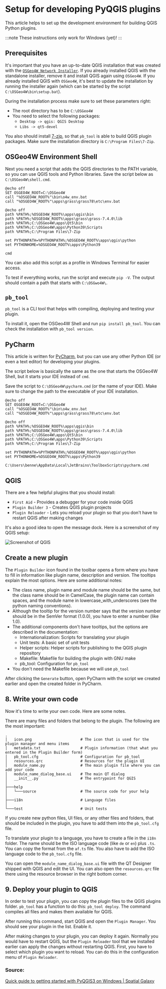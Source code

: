# Setup for developing PyQGIS plugins

This article helps to set up the development environment for building QGIS Python plugins.

:::note
These instructions only work for Windows (yet)!
:::

## Prerequisites

It's important that you have an up-to-date QGIS installation that was created with the [`OSGeo4W Network Installer`](https://qgis.org/en/site/forusers/alldownloads.html#osgeo4w-installer).
If you already installed QGIS with the standalone installer, remove it and install QGIS again using `OSGeo4W`.
If you already installed QGIS with `OSGeo4W`, it's best to update the installation by running the installer again (which can be started by the script `C:\OSGeo4W\bin\setup.bat`).

During the installation process make sure to set these parameters right:
- The root directory has to be `C:\OSGeo4W`
- You need to select the following packages:
  - `Desktop -> qgis: QGIS Desktop`
  - `Libs -> qt5-devel`

You also should install [7-zip](https://www.7-zip.org/download.html), so that `pb_tool` is able to build QGIS plugin packages.
Make sure the installation directory is `C:\Program Files\7-Zip`.

## OSGeo4W Environment Shell

Next you need a script that adds the QGIS directories to the PATH variable, so you can use QGIS tools and Python libraries.
Save the script below as `C:\OSGeo4W\shell.cmd`.

```batch title="C:\OSGeo4W\shell.cmd"
@echo off
SET OSGEO4W_ROOT=C:\OSGeo4W
call "%OSGEO4W_ROOT%"\bin\o4w_env.bat
call "%OSGEO4W_ROOT%"\apps\grass\grass78\etc\env.bat

@echo off
path %PATH%;%OSGEO4W_ROOT%\apps\qgis\bin
path %PATH%;%OSGEO4W_ROOT%\apps\grass\grass-7.4.0\lib
path %PATH%;C:\OSGeo4W\apps\Qt5\bin
path %PATH%;C:\OSGeo4W\apps\Python39\Scripts
path %PATH%;C:\Program Files\7-Zip

set PYTHONPATH=%PYTHONPATH%;%OSGEO4W_ROOT%\apps\qgis\python
set PYTHONHOME=%OSGEO4W_ROOT%\apps\Python39

cmd
```

You can also add this script as a profile in Windows Terminal for easier access.

To test if everything works, run the script and execute `pip -V`.
The output should contain a path that starts with `C:\OSGwo4W\`.

## `pb_tool`

`pb_tool` is a CLI tool that helps with compiling, deploying and testing your plugin.

To install it, open the OSGeo4W Shell and run `pip install pb_tool`.
You can check the installation with `pb_tool version`.

## PyCharm

This article is written for [PyCharm](https://www.jetbrains.com/pycharm/), but you can use any other Python IDE (or even a text editor) for developing your plugins.

The script below is basically the same as the one that starts the OSGeo4W Shell, but it starts your IDE instead of `cmd`.

Save the script to `C:\OSGeo4W\pycharm.cmd` (or the name of your IDE).
Make sure to change the path to the executable of your IDE installation.

```batch
@echo off
SET OSGEO4W_ROOT=C:\OSGeo4W
call "%OSGEO4W_ROOT%"\bin\o4w_env.bat
call "%OSGEO4W_ROOT%"\apps\grass\grass78\etc\env.bat

@echo off
path %PATH%;%OSGEO4W_ROOT%\apps\qgis\bin
path %PATH%;%OSGEO4W_ROOT%\apps\grass\grass-7.4.0\lib
path %PATH%;C:\OSGeo4W\apps\Qt5\bin
path %PATH%;C:\OSGeo4W\apps\Python39\Scripts
path %PATH%;C:\Program Files\7-Zip

set PYTHONPATH=%PYTHONPATH%;%OSGEO4W_ROOT%\apps\qgis\python
set PYTHONHOME=%OSGEO4W_ROOT%\apps\Python39

C:\Users\benne\AppData\Local\JetBrains\ToolboxScripts\pycharm.cmd
```

## QGIS

There are a few helpful plugins that you should install:

- `First Aid` - Provides a debugger for your code inside QGIS
- `Plugin Builder 3` - Creates QGIS plugin projects
- `Plugin Reloader` - Lets you reload your plugin so that you don't have to restart QGIS after making changes

It's also a good idea to open the message dock. Here is a screenshot of my QGIS setup:

![Screenshot of QGIS](/img/qgis_setup.png)

## Create a new plugin

The `Plugin Builder` icon found in the toolbar opens a form where you have to fill in information like plugin name, description and version.
The tooltips explain the most options. Here are some additional notes:

- The class name, plugin name and module name should be the same, but the class name should be in CamelCase, the plugin
  name can contain spaces, and the module name in lowercase_with_underscores (see the python naming conventions).
- Although the tooltip for the version number says that the version number should be in the SemVer format (1.0.0), you
  have to enter a number (like 1.0).
- The additional components don't have tooltips, but the options are described in the documentation:
    - Internationalization: Scripts for translating your plugin
    - Unit tests: A basic set of unit tests
    - Helper scripts: Helper scripts for publishing to the QGIS plugin repository
    - Makefile: Makefile for building the plugin with GNU make
    - pb_tool: Configuration for `pb_tool`
- You don't need the Makefile because we will use `pb_tool`

After clicking the `Generate` button, open PyCharm with the script we created earlier and open the created folder in
PyCharm.

## 8. Write your own code

Now it's time to write your own code. Here are some notes.

There are many files and folders that belong to the plugin. The following are the most important:

```tree
.
│   icon.png                      # The icon that is used for the plugin manager and menu items
│   metadata.txt                  # Plugin information (that what you entered in the Plugin Builder form)
│   pb_tool.cfg                   # Configuration for pb_tool
│   resources.qrc                 # Resources for the plugin UI
│   module_name.py                # The main plugin file where you can add your code
│   module_name_dialog_base.ui    # The main QT dialog
│   __init__.py                   # The entrypoint for QGIS
│           
├───help
│   └───source                    # The source code for your help
│           
├───i18n                          # Language files
│       
└───test                          # Unit tests
```

If you create new python files, UI files, or any other files and folders, that should be included in the plugin, you
have to add them into the `pb_tool.cfg` file.

To translate your plugin to a language, you have to create a file in the `i18n` folder. The name should be the ISO
language code (like `de` or `en`) plus `.ts`. You can copy the format from the `af.ts` file. You also have to add the
ISO language code to the `pb_tool.cfg` file.

You can open the `module_name_dialog_base.ui` file with the QT Designer shipped with QGIS and edit the UI. You can also
open the `resources.qrc` file there using the resource browser in the right bottom corner.

## 9. Deploy your plugin to QGIS

In order to test your plugin, you can copy the plugin files to the QGIS plugins folder. `pb_tool` has a function to do
this: `pb_tool deploy`. The command compiles all files and makes them available for QGIS.

After running this command, start QGIS and open the `Plugin Manager`. You should see your plugin in the list. Enable it.

After making changes to your plugin, you can deploy it again. Normally you would have to restart QGIS, but
the `Plugin Reloader` tool that we installed earlier can apply the changes without restarting QGIS. First, you have to
select which plugin you want to reload. You can do this in the configuration menu of `Plugin Reloader`.

### Source:
[Quick guide to getting started with PyQGIS3 on Windows | Spatial Galaxy](https://spatialgalaxy.net/2018/02/13/quick-guide-to-getting-started-with-pyqgis-3-on-windows/)